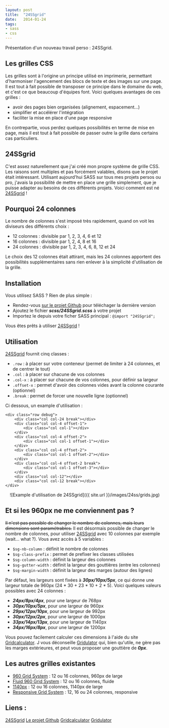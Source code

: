 ```yaml
---
layout: post
title:  "24SSgrid"
date:   2014-01-24
tags:
- sass
- css
---
```

Présentation d'un nouveau travail perso : 24SSgrid.

## Les grilles CSS

Les grilles sont à l'origine un principe utilisé en imprimerie, permettant d'harmoniser l'agencement des blocs de texte et des images sur une page. Il est tout à fait possible de transposer ce principe dans le domaine du web, et c'est ce que beaucoup d'équipes font.
Voici quelques avantages de ces grilles :

- avoir des pages bien organisées (alignement, espacement...)
- simplifier et accélérer l'intégration
- faciliter la mise en place d'une page responsive

En contrepartie, vous perdez quelques possibilités en terme de mise en page, mais il est tout à fait possible de passer outre la grille dans certains cas particuliers.

## 24SSgrid

C'est assez naturellement que j'ai créé mon propre système de grille CSS. Les raisons sont multiples et pas forcément valables, disons que le projet était intéressant.
Utilisant aujourd'hui SASS sur tous mes projets persos ou pro, j'avais la possibilité de mettre en place une grille simplement, que je puisse adapter au besoins de ces différents projets.
Voici comment est né [24SSgrid](http://work.smarchal.com/24ss/) !

## Pourquoi 24 colonnes

Le nombre de colonnes s'est imposé très rapidement, quand on voit les diviseurs des différents choix :

- 12 colonnes : divisible par 1, 2, 3, 4, 6 et 12
- 16 colonnes : divisible par 1, 2, 4, 8 et 16
- 24 colonnes : divisible par 1, 2, 3, 4, 6, 8, 12 et 24

Le choix des 12 colonnes était attirant, mais les 24 colonnes apportent des possibilités supplémentaires sans rien enlever à la simplicité d'utilisation de la grille.

## Installation

Vous utilisez SASS ? Rien de plus simple :

- Rendez-vous [sur le projet Github](https://github.com/zessx/24SSgrid/releases) pour téléchager la dernière version
- Ajoutez le fichier ***scss/24SSgrid.scss*** à votre projet
- Importez le depuis votre ficher SASS principal : `@import "24SSgrid";`

Vous êtes prêts à utiliser [24SSgrid](http://work.smarchal.com/24ss/) !

## Utilisation

[24SSgrid](http://work.smarchal.com/24ss/) fournit cinq classes :

- `.row` : à placer sur votre conteneur (permet de limiter à 24 colonnes, et de centrer le tout)
- `.col` : à placer sur chacune de vos colonnes
- `.col-x` : à placer sur chacune de vos colonnes, pour définir sa largeur
- `.offset-x` : permet d'avoir des colonnes vides avant la colonne courante (optionnel)
- `.break` : permet de forcer une nouvelle ligne (optionnel)

Ci dessous, un example d'utilisation :

	<div class="row debug">
		<div class="col col-24 break"></div>
		<div class="col col-4 offset-1">
			<div class="col col-1"></div>
		</div>
		<div class="col col-4 offset-2">
			<div class="col col-1 offset-1"></div>
		</div>
		<div class="col col-4 offset-2">
			<div class="col col-1 offset-2"></div>
		</div>
		<div class="col col-4 offset-2 break">
			<div class="col col-1 offset-3"></div>
		</div>
		<div class="col col-12"></div>
		<div class="col col-12 break"></div>
	</div>

<center>![Example d'utilisation de 24SSgrid]({{ site.url }}/images/24ss/grids.jpg)</center>

## Et si les 960px ne me conviennent pas ?

~~Il n'est pas possible de changer le nombre de colonnes, mais leurs dimensions sont paramétrables.~~
Il est désormais possible de changer le nombre de colonnes, pour utiliser [24SSgrid](http://work.smarchal.com/24ss/) avec 10 colonnes par exemple (wait... what ?).
Vous avez accès à 5 variables :

- `$sg-nb-column` : définit le nombre de colonnes
- `$sg-class-prefix` : permet de prefixer les classes utilisées
- `$sg-column-width` : définit la largeur des colonnes
- `$sg-gutter-width` : définit la largeur des gouttières (entre les colonnes)
- `$sg-margin-width` : définit la largeur des marges (autour des lignes)

Par défaut, les largeurs sont fixées à ***30px/10px/5px***, ce qui donne une largeur totale de 960px (24 * 30 + 23 * 10 + 2 * 5).
Voici quelques valeurs possibles avec 24 colonnes :

- ***24px/8px/4px***, pour une largeur de 768px
- ***30px/10px/5px***, pour une largeur de 960px
- ***29px/12px/10px***, pour une largeur de 992px
- ***30px/12px/2px***, pour une largeur de 1000px
- ***33px/14px/13px***, pour une largeur de 1140px
- ***34px/16px/8px***, pour une largeur de 1200px

Vous pouvez facilement calculer ces dimensions à l'aide du site [Gridcalculator](http://gridcalculator.dk/#/960/24/10/5). J vous déconseille [Gridulator](http://gridulator.com/) qui, bien qu'utile, ne gère pas les marges extérieures, et peut vous proposer une gouttière de ***0px***.

## Les autres grilles existantes

- [960 Grid System](http://960.gs/) : 12 ou 16 colonnes, 960px de large
- [Fluid 960 Grid System](http://www.designinfluences.com/fluid960gs/) : 12 ou 16 colonnes, fluide
- [1140px](http://www.1140px.com/) : 12 ou 16 colonnes, 1140px de large
- [Responsive Grid System](http://responsive.gs/) : 12, 16 ou 24 colonnes, responsive

## Liens :
[24SSgrid](http://work.smarchal.com/24ss/)
[Le projet Github](https://github.com/zessx/24SSgrid)
[Gridcalculator](http://gridcalculator.dk/#/960/24/10/5)
[Gridulator](http://gridulator.com/)